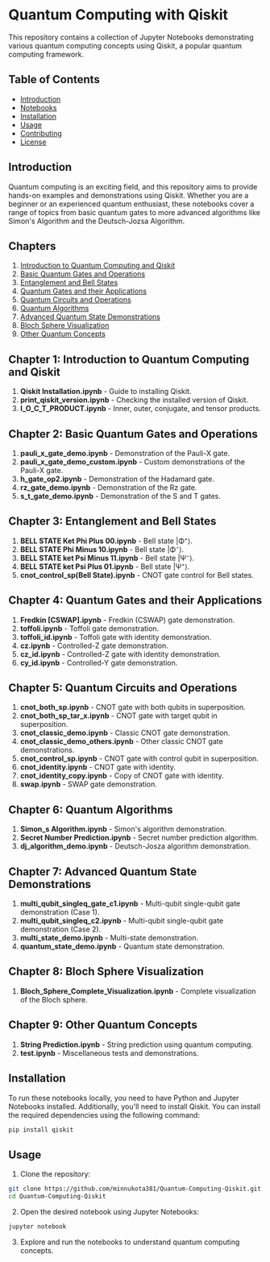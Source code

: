 
# Quantum Computing with Qiskit

This repository contains a collection of Jupyter Notebooks demonstrating various quantum computing concepts using Qiskit, a popular quantum computing framework.

## Table of Contents

- [Introduction](#introduction)
- [Notebooks](#notebooks)
- [Installation](#installation)
- [Usage](#usage)
- [Contributing](#contributing)
- [License](#license)

## Introduction

Quantum computing is an exciting field, and this repository aims to provide hands-on examples and demonstrations using Qiskit. Whether you are a beginner or an experienced quantum enthusiast, these notebooks cover a range of topics from basic quantum gates to more advanced algorithms like Simon's Algorithm and the Deutsch-Jozsa Algorithm.

## Chapters

1. [Introduction to Quantum Computing and Qiskit](#chapter-1-introduction-to-quantum-computing-and-qiskit)
2. [Basic Quantum Gates and Operations](#chapter-2-basic-quantum-gates-and-operations)
3. [Entanglement and Bell States](#chapter-3-entanglement-and-bell-states)
4. [Quantum Gates and their Applications](#chapter-4-quantum-gates-and-their-applications)
5. [Quantum Circuits and Operations](#chapter-5-quantum-circuits-and-operations)
6. [Quantum Algorithms](#chapter-6-quantum-algorithms)
7. [Advanced Quantum State Demonstrations](#chapter-7-advanced-quantum-state-demonstrations)
8. [Bloch Sphere Visualization](#chapter-8-bloch-sphere-visualization)
9. [Other Quantum Concepts](#chapter-9-other-quantum-concepts)

## Chapter 1: Introduction to Quantum Computing and Qiskit

1. **Qiskit Installation.ipynb** - Guide to installing Qiskit.
2. **print_qiskit_version.ipynb** - Checking the installed version of Qiskit.
3. **I_O_C_T_PRODUCT.ipynb** - Inner, outer, conjugate, and tensor products.

## Chapter 2: Basic Quantum Gates and Operations

1. **pauli_x_gate_demo.ipynb** - Demonstration of the Pauli-X gate.
2. **pauli_x_gate_demo_custom.ipynb** - Custom demonstrations of the Pauli-X gate.
3. **h_gate_op2.ipynb** - Demonstration of the Hadamard gate.
4. **rz_gate_demo.ipynb** - Demonstration of the Rz gate.
5. **s_t_gate_demo.ipynb** - Demonstration of the S and T gates.

## Chapter 3: Entanglement and Bell States

1. **BELL STATE Ket Phi Plus 00.ipynb** - Bell state |Φ⁺⟩.
2. **BELL STATE Phi Minus 10.ipynb** - Bell state |Φ⁻⟩.
3. **BELL STATE ket Psi Minus 11.ipynb** - Bell state |Ψ⁻⟩.
4. **BELL STATE ket Psi Plus 01.ipynb** - Bell state |Ψ⁺⟩.
5. **cnot_control_sp(Bell State).ipynb** - CNOT gate control for Bell states.

## Chapter 4: Quantum Gates and their Applications

1. **Fredkin [CSWAP].ipynb** - Fredkin (CSWAP) gate demonstration.
2. **toffoli.ipynb** - Toffoli gate demonstration.
3. **toffoli_id.ipynb** - Toffoli gate with identity demonstration.
4. **cz.ipynb** - Controlled-Z gate demonstration.
5. **cz_id.ipynb** - Controlled-Z gate with identity demonstration.
6. **cy_id.ipynb** - Controlled-Y gate demonstration.

## Chapter 5: Quantum Circuits and Operations

1. **cnot_both_sp.ipynb** - CNOT gate with both qubits in superposition.
2. **cnot_both_sp_tar_x.ipynb** - CNOT gate with target qubit in superposition.
3. **cnot_classic_demo.ipynb** - Classic CNOT gate demonstration.
4. **cnot_classic_demo_others.ipynb** - Other classic CNOT gate demonstrations.
5. **cnot_control_sp.ipynb** - CNOT gate with control qubit in superposition.
6. **cnot_identity.ipynb** - CNOT gate with identity.
7. **cnot_identity_copy.ipynb** - Copy of CNOT gate with identity.
8. **swap.ipynb** - SWAP gate demonstration.

## Chapter 6: Quantum Algorithms

1. **Simon_s Algorithm.ipynb** - Simon's algorithm demonstration.
2. **Secret Number Prediction.ipynb** - Secret number prediction algorithm.
3. **dj_algorithm_demo.ipynb** - Deutsch-Josza algorithm demonstration.

## Chapter 7: Advanced Quantum State Demonstrations

1. **multi_qubit_singleq_gate_c1.ipynb** - Multi-qubit single-qubit gate demonstration (Case 1).
2. **multi_qubit_singleq_c2.ipynb** - Multi-qubit single-qubit gate demonstration (Case 2).
3. **multi_state_demo.ipynb** - Multi-state demonstration.
4. **quantum_state_demo.ipynb** - Quantum state demonstration.

## Chapter 8: Bloch Sphere Visualization

1. **Bloch_Sphere_Complete_Visualization.ipynb** - Complete visualization of the Bloch sphere.

## Chapter 9: Other Quantum Concepts

1. **String Prediction.ipynb** - String prediction using quantum computing.
2. **test.ipynb** - Miscellaneous tests and demonstrations.


## Installation

To run these notebooks locally, you need to have Python and Jupyter Notebooks installed. Additionally, you'll need to install Qiskit. You can install the required dependencies using the following command:

```bash
pip install qiskit
```

## Usage

1. Clone the repository:

```bash
git clone https://github.com/minnukota381/Quantum-Computing-Qiskit.git
cd Quantum-Computing-Qiskit
```

2. Open the desired notebook using Jupyter Notebooks:

```bash
jupyter notebook
```

3. Explore and run the notebooks to understand quantum computing concepts.
